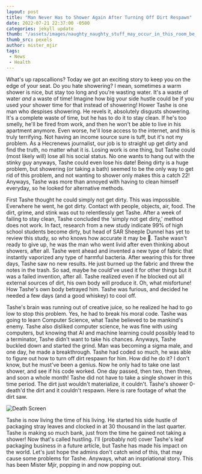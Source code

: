 ```yaml
---
layout: post
title: "Man Never Has to Shower Again After Turning Off Dirt Respawn"
date: 2022-07-21 22:37:00 -0500
categories: jekyll update
thumb: "/assets/images/naughty_naughty_stuff_may_occur_in_this_room_be_on_the_lookout.jpg"
thumb_src: pexels
author: mister_mjir
tags:
 - News
 - Health
---
```


What's up rapscallions? Today we got an exciting story to keep you on the edge of your seat. Do you hate showering? I mean, sometimes a warm shower is nice, but
stay too long and you're wasting water. It's a waste of water *and* a waste of time! Imagine how big your side hustle could be if you used your shower time for that
instead of showering! Hower Tashe is one man who despises showering. He revels it, absolutely disgusts showering. It's a complete waste of time, but he has to do it
to stay clean. If he's too smelly, he'll be fired from work, and then he won't be able to live in his apartment anymore. Even worse, he'll lose access to the internet,
and this is truly terrifying. Not having an income source sure is tuff, but it's not my problem. As a Hecrenews journalist, our job is to straight up get dirty and
find the truth, no matter what it is. Losing work is one thing, but Tashe could (most likely will) lose all his social status. No one wants to hang out with the stinky
guy anyways, Tashe could even lose his date! Being dirty is a huge problem, but showering (or taking a bath) seemed to be the only way to get rid of this problem, and
not wanting to shower only makes this a catch 22! Anyways, Tashe was more than annoyed with having to clean himself everyday, so he looked for alternative methods.

First Tashe thought he could simply not get dirty. This was impossible. Everwhere he went, he got dirty. Contact with people, objects, air, food. The dirt, grime, and
stink was out to relentlessly get Tashe. After a week of failing to stay clean, Tashe concluded the 'simply not get dirty,' method does not work. In fact, research
from a new study indicate 99% of high school students become dirty, but head of SAR Sheeple Dunnel has yet to review this study, so who knows how accurate it may be 🤷. Tashe wasn't
ready to give up, he was the man who went livid after even thinking about showers, after all. Tashe went ahead and invented a new type of fabric that instantly
vaporized any type of harmful bacteria. After wearing this for three days, Tashe saw no new results. He just burned up the fabric and threw the notes in the trash.
So sad, maybe he could've used it for other things but it was a failed invention, after all. Tashe realized even if he blocked out all external sources of dirt, his
own body will produce it. Oh, what misfortune! How Tashe's own body betrayed him. Tashe was furious, and decided he needed a few days (and a good whiskey) to cool off.

Tashe's brain was running out of creative juice, so he realized he had to go low to stop this problem. Yes, he had to break his moral code. Tashe was going to learn
Computer Science, what Tashe believed to be mankind's enemy. Tashe also disliked computer science, he was fine with using computers, but knowing that AI and machine
learning could possibly lead to a terminator, Tashe didn't want to take his chances. Anyways, Tashe buckled down and started the grind. Man was becoming a sigma male,
and one day, he made a breakthrough. Tashe had coded so much, he was able to figure out how to turn off dirt respawn for him. How did he do it? I don't know, but he
must've been a genius. Now he only had to take one last shower, and see if his code worked. One day passed, then two, then three, and soon a whole month! Tashe did not
have to take a single shower in this time period. The dirt just wouldn't materialize, it couldn't. Tashe's shower 0-death'd the dirt and it couldn't respawn. Here
is rare footage of what the dirt saw.

![Death Screen](https://hecrenews.github.io/assets/images/whats_up_hay_man_oh_oops_you_died.png)

Tashe is now living the time of his living. He started his side hustle of packaging stray leaves and clocked in at 30 thousand in the last quarter. Tashe is making
so much bank, just from the time he gained not taking a shower! Now that's called hustling. I'll (probably not) cover Tashe's leaf packaging business in a future
article, but Tashe has made his impact on the world. Let's just hope the admins don't catch wind of this, that may cause some problems for Tashe. Anyways, what
an inspriational story. This has been Mister Mjir, popping in and now popping out.

